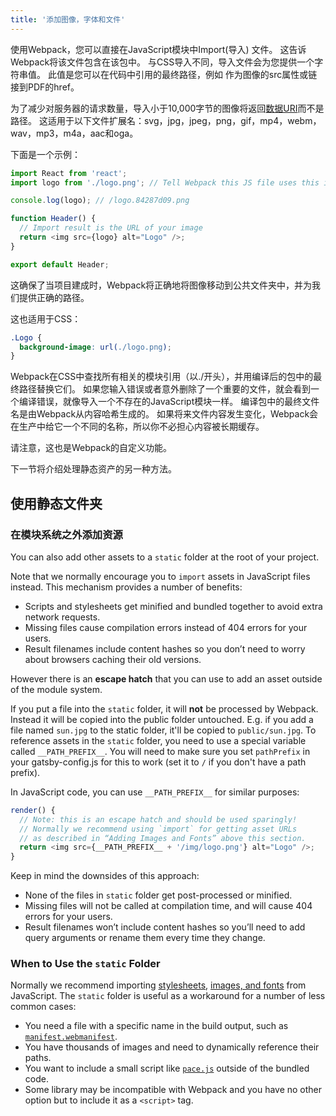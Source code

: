 ```yaml
---
title: '添加图像，字体和文件'
---
```

使用Webpack，您可以直接在JavaScript模块中Import(导入) 文件。 这告诉Webpack将该文件包含在该包中。 与CSS导入不同，导入文件会为您提供一个字符串值。 此值是您可以在代码中引用的最终路径，例如 作为图像的src属性或链接到PDF的href。

为了减少对服务器的请求数量，导入小于10,000字节的图像将返回[数据URI](https://developer.mozilla.org/en-US/docs/Web/HTTP/Basics_of_HTTP/Data_URIs)而不是路径。 这适用于以下文件扩展名：svg，jpg，jpeg，png，gif，mp4，webm，wav，mp3，m4a，aac和oga。

下面是一个示例：

```js
import React from 'react';
import logo from './logo.png'; // Tell Webpack this JS file uses this image

console.log(logo); // /logo.84287d09.png

function Header() {
  // Import result is the URL of your image
  return <img src={logo} alt="Logo" />;
}

export default Header;
```

这确保了当项目建成时，Webpack将正确地将图像移动到公共文件夹中，并为我们提供正确的路径。

这也适用于CSS：

```css
.Logo {
  background-image: url(./logo.png);
}
```

Webpack在CSS中查找所有相关的模块引用（以./开头），并用编译后的包中的最终路径替换它们。 如果您输入错误或者意外删除了一个重要的文件，就会看到一个编译错误，就像导入一个不存在的JavaScript模块一样。 编译包中的最终文件名是由Webpack从内容哈希生成的。 如果将来文件内容发生变化，Webpack会在生产中给它一个不同的名称，所以你不必担心内容被长期缓存。

请注意，这也是Webpack的自定义功能。

下一节将介绍处理静态资产的另一种方法。

## 使用静态文件夹

### 在模块系统之外添加资源

You can also add other assets to a `static` folder at the root of your project.

Note that we normally encourage you to `import` assets in JavaScript files instead. This mechanism provides a number of benefits:

* Scripts and stylesheets get minified and bundled together to avoid extra network requests.
* Missing files cause compilation errors instead of 404 errors for your users.
* Result filenames include content hashes so you don’t need to worry about browsers caching their old versions.

However there is an **escape hatch** that you can use to add an asset outside of the module system.

If you put a file into the `static` folder, it will **not** be processed by Webpack. Instead it will be copied into the public folder untouched. E.g. if you add a file named `sun.jpg` to the static folder, it'll be copied to `public/sun.jpg`. To reference assets in the `static` folder, you need to use a special variable called `__PATH_PREFIX__`. You will need to make sure you set `pathPrefix` in your gatsby-config.js for this to work (set it to `/` if you don't have a path prefix).

In JavaScript code, you can use `__PATH_PREFIX__` for similar purposes:

```js
render() {
  // Note: this is an escape hatch and should be used sparingly!
  // Normally we recommend using `import` for getting asset URLs
  // as described in “Adding Images and Fonts” above this section.
  return <img src={__PATH_PREFIX__ + '/img/logo.png'} alt="Logo" />;
}
```

Keep in mind the downsides of this approach:

* None of the files in `static` folder get post-processed or minified.
* Missing files will not be called at compilation time, and will cause 404 errors for your users.
* Result filenames won’t include content hashes so you’ll need to add query arguments or rename them every time they change.

### When to Use the `static` Folder

Normally we recommend importing [stylesheets](#adding-a-stylesheet), [images, and fonts](#adding-images-and-fonts) from JavaScript. The `static` folder is useful as a workaround for a number of less common cases:

* You need a file with a specific name in the build output, such as [`manifest.webmanifest`](https://developer.mozilla.org/en-US/docs/Web/Manifest).
* You have thousands of images and need to dynamically reference their paths.
* You want to include a small script like [`pace.js`](http://github.hubspot.com/pace/docs/welcome/) outside of the bundled code.
* Some library may be incompatible with Webpack and you have no other option but to include it as a `<script>` tag.